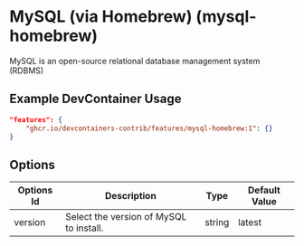 
# MySQL (via Homebrew) (mysql-homebrew)

MySQL is an open-source relational database management system (RDBMS)

## Example DevContainer Usage

```json
"features": {
    "ghcr.io/devcontainers-contrib/features/mysql-homebrew:1": {}
}
```

## Options

| Options Id | Description | Type | Default Value |
|-----|-----|-----|-----|
| version | Select the version of MySQL to install. | string | latest |


